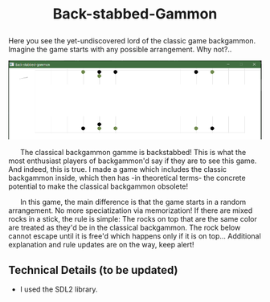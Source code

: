 # <p align="center"> Back-stabbed-Gammon </p>
Here you see the yet-undiscovered lord of the classic game backgammon. Imagine the game starts with any possible arrangement. Why not?..

![](https://github.com/ahmet-umut/back-stabbed-gammon/blob/main/back-stabbed-gammon.apng)

&nbsp;&nbsp;&nbsp;&nbsp;&nbsp;&nbsp;The classical backgammon gamme is backstabbed! This is what the most enthusiast players of backgammon'd say if they are to see this game. And indeed, this is true. I made a game which includes the classic backgammon inside, which then has -in theoretical terms- the concrete potential to make the classical backgammon obsolete!

&nbsp;&nbsp;&nbsp;&nbsp;&nbsp;&nbsp;In this game, the main difference is that the game starts in a random arrangement. No more speciatization via memorization! If there are mixed rocks in a stick, the rule is simple: The rocks on top that are the same color are treated as they'd be in the classical backgammon. The rock below cannot escape until it is free'd which happens only if it is on top... Additional explanation and rule updates are on the way, keep alert!

## Technical Details (to be updated)
- I used the SDL2 library.
